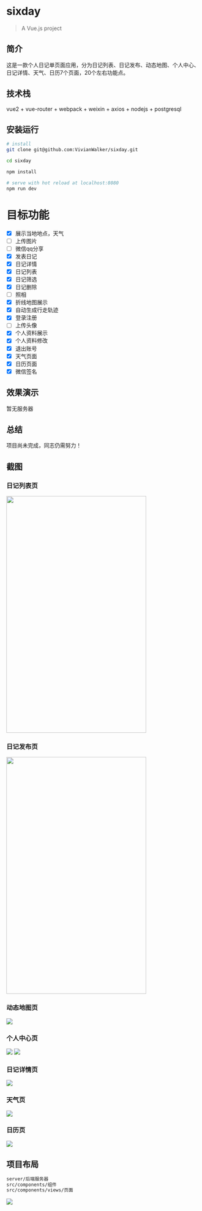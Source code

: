 # sixday

> A Vue.js project

## 简介
这是一款个人日记单页面应用，分为日记列表、日记发布、动态地图、个人中心、日记详情、天气、日历7个页面，20个左右功能点。

## 技术栈
vue2 + vue-router + webpack + weixin + axios + nodejs + postgresql
   

## 安装运行

``` bash
# install
git clone git@github.com:VivianWalker/sixday.git

cd sixday

npm install

# serve with hot reload at localhost:8080
npm run dev
```

# 目标功能
- [x] 展示当地地点，天气
- [ ] 上传图片
- [ ] 微信qq分享
- [x] 发表日记
- [x] 日记详情
- [x] 日记列表
- [x] 日记筛选
- [x] 日记删除
- [ ] 照相
- [x] 折线地图展示
- [x] 自动生成行走轨迹
- [x] 登录注册
- [ ] 上传头像
- [x] 个人资料展示
- [x] 个人资料修改
- [x] 退出账号
- [x] 天气页面
- [x] 日历页面
- [x] 微信签名

## 效果演示
暂无服务器

## 总结
项目尚未完成，同志仍需努力！

## 截图

### 日记列表页
<img src="https://github.com/VivianWalker/sixday/tree/master/screenshots/1.png" width="365" height="619"/> 

### 日记发布页
<img src="https://github.com/VivianWalker/sixday/tree/master/screenshots/2.png" width="365" height="619"/> 

### 动态地图页
<img src="https://github.com/VivianWalker/sixday/tree/master/screenshots/3.png"/> 

### 个人中心页
<img src="https://github.com/VivianWalker/sixday/tree/master/screenshots/4.png"/> 
<img src="https://github.com/VivianWalker/sixday/tree/master/screenshots/41.png"/> 

### 日记详情页
<img src="https://github.com/VivianWalker/sixday/tree/master/screenshots/21.png"/> 

### 天气页
<img src="https://github.com/VivianWalker/sixday/tree/master/screenshots/12.png"/> 

### 日历页
<img src="https://github.com/VivianWalker/sixday/tree/master/screenshots/11.png"/> 

## 项目布局

``` bash
server/后端服务器
src/components/组件
src/components/views/页面
```
<img src="https://github.com/VivianWalker/sixday/tree/master/screenshots/catalog.png"/> 